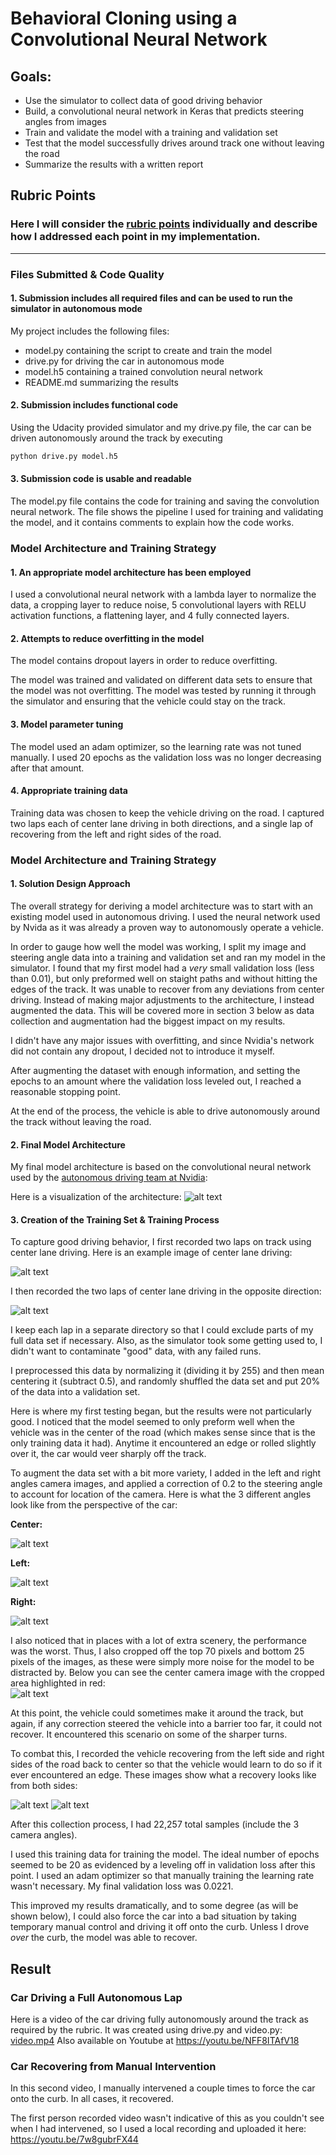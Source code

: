 # **Behavioral Cloning using a Convolutional Neural Network** 

## Goals: 
* Use the simulator to collect data of good driving behavior
* Build, a convolutional neural network in Keras that predicts steering angles from images
* Train and validate the model with a training and validation set
* Test that the model successfully drives around track one without leaving the road
* Summarize the results with a written report

[//]: # (Image References)

[image1]: ./examples/cnn-architecture-624x890.png "Model Visualization"
[image2]: ./examples/Centerdriving.png "Center Driving"
[image3]: ./examples/Centerdriving_reversed.png "Center Driving Reversed"
[image4]: ./examples/LeftRecovery.png "Left Recovery"
[image5]: ./examples/RightRecovery.png "Right Recovery"
[image6]: ./examples/center_2018_08_21_15_37_30_274.jpg "Center Cam"
[image7]: ./examples/left_2018_08_21_15_37_30_274.jpg "Left Cam"
[image8]: ./examples/right_2018_08_21_15_37_30_274.jpg "Right Cam"
[image9]: ./examples/center_cropped.jpg "Cropped Cam"

## Rubric Points
### Here I will consider the [rubric points](https://review.udacity.com/#!/rubrics/432/view) individually and describe how I addressed each point in my implementation.  

---
### Files Submitted & Code Quality

#### 1. Submission includes all required files and can be used to run the simulator in autonomous mode

My project includes the following files:
* model.py containing the script to create and train the model
* drive.py for driving the car in autonomous mode
* model.h5 containing a trained convolution neural network 
* README.md summarizing the results

#### 2. Submission includes functional code
Using the Udacity provided simulator and my drive.py file, the car can be driven autonomously around the track by executing 
```sh
python drive.py model.h5
```

#### 3. Submission code is usable and readable

The model.py file contains the code for training and saving the convolution neural network. The file shows the pipeline I used for training and validating the model, and it contains comments to explain how the code works.

### Model Architecture and Training Strategy

#### 1. An appropriate model architecture has been employed

I used a convolutional neural network with a lambda layer to normalize the data, a cropping layer to reduce noise, 5 convolutional layers with RELU activation functions, a flattening layer, and 4 fully connected layers.

#### 2. Attempts to reduce overfitting in the model

The model contains dropout layers in order to reduce overfitting. 

The model was trained and validated on different data sets to ensure that the model was not overfitting. The model was tested by running it through the simulator and ensuring that the vehicle could stay on the track.

#### 3. Model parameter tuning

The model used an adam optimizer, so the learning rate was not tuned manually.  I used 20 epochs as the validation loss was no longer decreasing after that amount.

#### 4. Appropriate training data

Training data was chosen to keep the vehicle driving on the road. I captured two laps each of center lane driving in both directions, and a single lap of recovering from the left and right sides of the road. 

### Model Architecture and Training Strategy

#### 1. Solution Design Approach

The overall strategy for deriving a model architecture was to start with an existing model used in autonomous driving. I used the neural network used by Nvida as it was already a proven way to autonomously operate a vehicle.   

In order to gauge how well the model was working, I split my image and steering angle data into a training and validation set and ran my model in the simulator.  I found that my first model had a _very_ small validation loss (less than 0.01), but only preformed well on staight paths and without hitting the edges of the track.  It was unable to recover from any deviations from center driving.  Instead of making major adjustments to the architecture, I instead augmented the data.  This will be covered more in section 3 below as data collection and augmentation had the biggest impact on my results.     

I didn't have any major issues with overfitting, and since Nvidia's network did not contain any dropout, I decided not to introduce it myself. 

After augmenting the dataset with enough information, and setting the epochs to an amount where the validation loss leveled out, I reached a reasonable stopping point.  

At the end of the process, the vehicle is able to drive autonomously around the track without leaving the road.

#### 2. Final Model Architecture

My final model architecture is based on the convolutional neural network used by the [autonomous driving team at Nvidia](https://devblogs.nvidia.com/deep-learning-self-driving-cars/):

Here is a visualization of the architecture:
![alt text][image1]

#### 3. Creation of the Training Set & Training Process

To capture good driving behavior, I first recorded two laps on track using center lane driving. Here is an example image of center lane driving:

![alt text][image2]

I then recorded the two laps of center lane driving in the opposite direction:

![alt text][image3]

I keep each lap in a separate directory so that I could exclude parts of my full data set if necessary.  Also, as the simulator took some getting used to, I didn't want to contaminate "good" data, with any failed runs.

I preprocessed this data by normalizing it (dividing it by 255) and then mean centering it (subtract 0.5), and randomly shuffled the data set and put 20% of the data into a validation set.  

Here is where my first testing began, but the results were not particularly good.  I noticed that the model seemed to only preform well when the vehicle was in the center of the road (which makes sense since that is the only training data it had).  Anytime it encountered an edge or rolled slightly over it, the car would veer sharply off the track. 

To augment the data set with a bit more variety, I added in the left and right angles camera images, and applied a correction of 0.2 to the steering angle to account for location of the camera.  Here is what the 3 different angles look like from the perspective of the car:

**Center:**

![alt text][image6]

**Left:**

![alt text][image7]

**Right:**

![alt text][image8]

I also noticed that in places with a lot of extra scenery, the performance was the worst.  Thus, I also cropped off the top 70 pixels and bottom 25 pixels of the images, as these were simply more noise for the model to be distracted by.  Below you can see the center camera image with the cropped area highlighted in red:  
![alt text][image9]

At this point, the vehicle could sometimes make it around the track, but again, if any correction steered the vehicle into a barrier too far, it could not recover.  It encountered this scenario on some of the sharper turns.  

To combat this, I recorded the vehicle recovering from the left side and right sides of the road back to center so that the vehicle would learn to do so if it ever encountered an edge.  These images show what a recovery looks like from both sides:

![alt text][image4]
![alt text][image5]

After this collection process, I had 22,257 total samples (include the 3 camera angles). 

I used this training data for training the model. The ideal number of epochs seemed to be 20 as evidenced by a leveling off in validation loss after this point.  I used an adam optimizer so that manually training the learning rate wasn't necessary.  My final validation loss was 0.0221.

This improved my results dramatically, and to some degree (as will be shown below), I could also force the car into a bad situation by taking temporary manual control and driving it off onto the curb.  Unless I drove _over_ the curb, the model was able to recover.   

## Result

### Car Driving a Full Autonomous Lap
Here is a video of the car driving fully autonomously around the track as required by the rubric.  It was created using drive.py and video.py: [video.mp4](video.mp4)
Also available on Youtube at https://youtu.be/NFF8ITAfV18

### Car Recovering from Manual Intervention
In this second video, I manually intervened a couple times to force the car onto the curb.  In all cases, it recovered. 

The first person recorded video wasn't indicative of this as you couldn't see when I had intervened, so I used a local recording and uploaded it here:  
https://youtu.be/7w8gubrFX44
